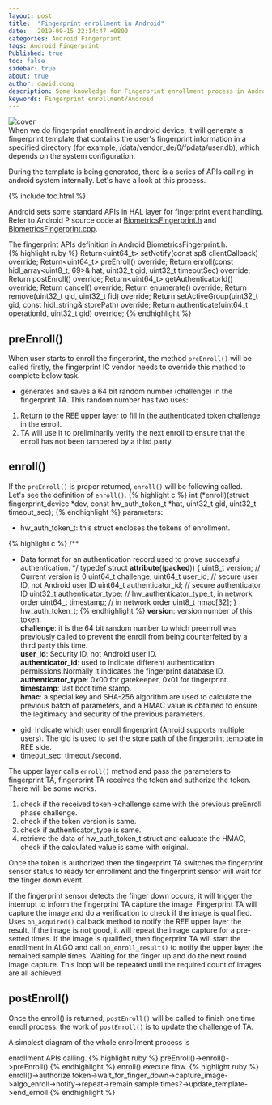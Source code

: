 ```yaml
---
layout: post
title:  "Fingerprint enrollment in Android"
date:   2019-09-15 22:14:47 +0800
categories: Android Fingerprint
tags: Android Fingerprint
Published: true
toc: false
sidebar: true
about: true
author: david.dong
description: Some knowledge for Fingerprint enrollment process in Android platform.
keywords: Fingerprint enrollment/Android
---
```

![cover]({{site.cdn_baseurl}}/assets/image/fingerprint-enroll-cover.jpeg)    
When we do fingerprint enrollment in android device, it will generate a fingerprint template that contains the user's fingerprint information in a specified directory (for example, /data/vendor_de/0/fpdata/user.db), which depends on the system configuration.

During the template is being generated, there is a series of APIs calling in android system internally. Let's have a look at this process. 

{% include toc.html %}

Android sets some standard APIs in HAL layer for fingerprint event handling. Refer to Android P source code at [BiometricsFingerprint.h](https://www.androidos.net.cn/android/10.0.0_r6/xref/hardware/interfaces/biometrics/fingerprint/2.1/default/BiometricsFingerprint.h) and [BiometricsFingerprint.cpp](https://www.androidos.net.cn/android/10.0.0_r6/xref/hardware/interfaces/biometrics/fingerprint/2.1/default/BiometricsFingerprint.cpp).

The fingerprint APIs definition in Android BiometricsFingerprint.h.<br>
{% highlight ruby %}
Return<uint64_t> setNotify(const sp<IBiometricsFingerprintClientCallback>& clientCallback) override;
Return<uint64_t> preEnroll() override;
Return<RequestStatus> enroll(const hidl_array<uint8_t, 69>& hat, uint32_t gid, uint32_t timeoutSec) override;
Return<RequestStatus> postEnroll() override;
Return<uint64_t> getAuthenticatorId() override;
Return<RequestStatus> cancel() override;
Return<RequestStatus> enumerate() override;
Return<RequestStatus> remove(uint32_t gid, uint32_t fid) override;
Return<RequestStatus> setActiveGroup(uint32_t gid, const hidl_string& storePath) override;
Return<RequestStatus> authenticate(uint64_t operationId, uint32_t gid) override;
{% endhighlight %}

## preEnroll()

When user starts to enroll the fingerprint, the method `preEnroll()` will be called firstly, the fingerprint IC vendor needs to override this method to complete below task. 

+ generates and saves a 64 bit random number (challenge) in the fingerprint TA. 
This random number has two uses:
1. Return to the REE upper layer to fill in the authenticated token challenge in the enroll.
2. TA will use it to preliminarily verify the next enroll to ensure that the enroll has not been tampered by a third party.

## enroll()
If the `preEnroll()` is proper returned, `enroll()` will be following called.<br> 
Let's see the definition of `enroll()`.
{% highlight c %}
int (*enroll)(struct fingerprint_device *dev, const hw_auth_token_t *hat,
          uint32_t gid, uint32_t timeout_sec);
{% endhighlight %}
parameters:
+ hw_auth_token_t: this struct encloses the tokens of enrollment. <br>

{% highlight c %}
/**
 * Data format for an authentication record used to prove successful authentication.
 */
typedef struct __attribute__((__packed__))
{
    uint8_t version;  // Current version is 0
    uint64_t challenge;
    uint64_t user_id;             // secure user ID, not Android user ID
    uint64_t authenticator_id;    // secure authenticator ID
    uint32_t authenticator_type;  // hw_authenticator_type_t, in network order
    uint64_t timestamp;           // in network order
    uint8_t hmac[32];
} hw_auth_token_t;
{% endhighlight %}
**version**: version number of this token.<br>
**challenge**: it is the 64 bit random number to which preenroll was previously called to prevent the enroll from being counterfeited by a third party this time.<br>
**user_id**: Security ID, not Android user ID.<br>
**authenticator_id**: used to indicate different authentication permissions.Normally it indicates the fingerprint database ID.<br>
**authenticator_type**: 0x00 for gatekeeper, 0x01 for fingerprint.<br>
**timestamp**: last boot time stamp.<br>
**hmac**: a special key and SHA-256 algorithm are used to calculate the previous batch of parameters, and a HMAC value is obtained to ensure the legitimacy and security of the previous parameters.<br>

+ gid: Indicate which user enroll fingerprint (Anroid supports multiple users). The gid is used to set the store path of the fingerprint template in REE side.
+ timeout_sec: timeout /second.

The upper layer calls `enroll()` method and pass the parameters to fingerprint TA, fingerprint TA receives the token and authorize the token. There will be some works.

1. check if the received token->challenge same with the previous preEnroll phase challenge.
2. check if the token version is same.
3. check if authenticator_type is same.
4. retrieve the data of hw_auth_token_t struct and calucate the HMAC, check if the calculated value is same with original.

Once the token is authorized then the fingerprint TA switches the fingerprint sensor status to ready for enrollment and the fingerprint sensor will wait for the finger down event.

If the fingerprint sensor detects the finger down occurs, it will trigger the interrupt to inform the fingerprint TA capture the image. Fingerprint TA will capture the image and do a verification to check if the image is qualified. Uses `on_acquired()` callback method to notify the REE upper layer the result. If the image is not good, it will repeat the image capture for a pre-setted times. If the image is qualified, then fingerprint TA will start the enrollment in ALGO and call `on_enroll_result()` to notify the upper layer the remained sample times. Waiting for the finger up and do the next round image capture. This loop will be repeated until the required count of images are all achieved. 

## postEnroll()

Once the enroll() is returned, `postEnroll()` will be called to finish one time enroll process.
the work of `postEnroll()` is to update the challenge of TA.

A simplest diagram of the whole enrollment process is 

enrollment APIs calling.
{% highlight ruby %}
preEnroll()->enroll()->preEnroll()
{% endhighlight %}
enroll() execute flow.
{% highlight ruby %}
enroll()->authorize token->wait_for_finger_down->capture_image->algo_enroll->notify->repeat->remain sample times?->update_template->end_ernoll
{% endhighlight %}